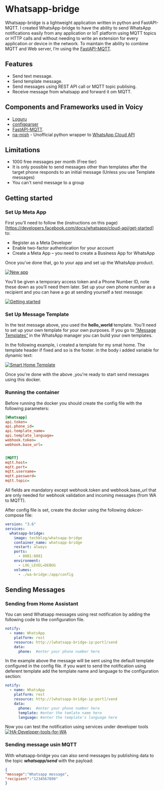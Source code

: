 # Whatsapp-bridge
Whatsapp-bridge is a lightweight application written in python and FastAPI-MQTT. 
I created WhatsApp-bridge to have the ability to send WhatsApp notifications easily from any application or IoT platform using MQTT topics or HTTP calls and without needing to write an extension for every application or device in the network.
To maintain the ability to combine MQTT and Web server, I’m using the [FastAPI-MQTT](https://sabuhish.github.io/fastapi-mqtt/).

## Features
- Send text message.
- Send template message.
- Send messages using REST API call or MQTT topic publising.
- Receive message from whatsapp and forward it om MQTT.

## Components and Frameworks used in Voicy
* [Loguru](https://pypi.org/project/loguru/)
* [configparser](https://pypi.org/project/configparser/)
* [FastAPI-MQTT](https://sabuhish.github.io/fastapi-mqtt/).
* [na-mish](https://pypi.org/project/ma-nish/) - Unofficial python wrapper to [WhatsApp Cloud API](https://developers.facebook.com/docs/whatsapp/cloud-api)


## Limitations
* 1000 free messages per month (Free tier)
* It is only possible to send messages other than templates after the target phone responds to an initial message (Unless you use Template messages)
* You can't send message to a group



## Getting started

### Set Up Meta App

First you’ll need to follow the (instructions on this page)[https://developers.facebook.com/docs/whatsapp/cloud-api/get-started] to:

* Register as a Meta Developer
* Enable two-factor authentication for your account
* Create a Meta App – you need to create a Business App for WhatsApp

Once you’ve done that, go to your app and set up the WhatsApp product.

[![New app](https://techblog.co.il/wp-content/uploads/2022/12/new-app.png "New App")](https://techblog.co.il/wp-content/uploads/2022/12/new-app.png "New App")

You’ll be given a temporary access token and a Phone Number ID, note these down as you’ll need them later. Set up your own phone number as a recipient and you can have a go at sending yourself a test message:

[![Getting started](https://techblog.co.il/wp-content/uploads/2022/12/test-number.png "Getting started")](https://techblog.co.il/wp-content/uploads/2022/12/test-number.png "Getting started")

### Set Up Message Template

In the test message above, you used the **hello_world** template. You’ll need to set up your own template for your own purposes. If you go to [“Message Templates”](https://business.facebook.com/wa/manage/message-templates/) in the WhatsApp manager you can build your own templates.

In the following example, i created a template for my smat home. The template header if fixed and so is the footer. in the body i added variable for dynamic text:

[![Smart Home Template](https://techblog.co.il/wp-content/uploads/2022/12/my-template.png "Smart Home Template")](https://techblog.co.il/wp-content/uploads/2022/12/my-template.png "Smart Home Template")


Once you're done with the above ,you're ready to start send messages using this docker.

### Running the container
Before running the docker you should create the config file with the following parameters:

```ini
[Whatsapp]
api.token=
api.phone_id=
api.template_name=
api.template_language=
webhook.token=
webhook.base_url=


[MQTT]
mqtt.host=
mqtt.port=
mqtt.username=
mqtt.password=
mqtt.topic=

```

All fields are mandatory except webhook.token and webhook.base_url that are only needed for webhook validation and incoming messages (from WA to MQTT).

After config file is set, create the docker using the following dokcer-compose file:

```yaml
version: "3.6"
services:
  whatsapp-bridge:
    image: techblog/whatsapp-bridge
    container_name: whatsapp-bridge
    restart: always
    ports:
      - 8081:8081
    environment:
      - LOG_LEVEL=DEBUG
    volumes:
      - ./wa-bridge:/app/config
```


## Sending Messages

### Sending from Home Assistant
You can send Whatsapp messages using rest notification by adding the following code to the configuration file.
```yaml
notify:
  - name: WhatsApp
    platform: rest
    resource: http://[whatsapp-bridge-ip:port]/send
    data:
      phone:  #enter your phone number here
```
In the example above the message will be sent using the default template configured in the config file. if you want to send the notification using deferent template add the template name and language to the configuration section:

```yaml
notify:
  - name: WhatsApp
    platform: rest
    resource: http://[whatsapp-bridge-ip:port]/send
    data:
      phone:  #enter your phone number here
      template: #enter the temlate name here
      language: #enter the template's language here
```



Now you can test the notification using services under developer tools
[![HA-Developer-tools-for-WA](https://techblog.co.il/wp-content/uploads/2023/01/HA-Developer-tools-for-WA.png "HA-Developer-tools-for-WA")](https://techblog.co.il/wp-content/uploads/2023/01/HA-Developer-tools-for-WA.png "HA-Developer-tools-for-WA")

### Sending message usin MQTT
With whatsapp-bridge you can also send messages by publishing data to the topic ***whatsapp/send*** with the payload:
```json
{
"message":"Whatsapp message",
"recipient":"1234567890"
}
```